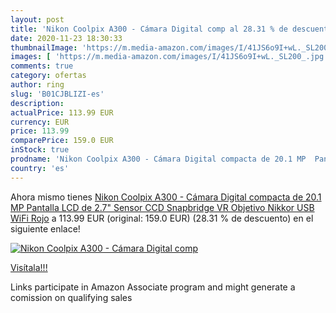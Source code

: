 ```yaml
---
layout: post
title: 'Nikon Coolpix A300 - Cámara Digital comp al 28.31 % de descuento'
date: 2020-11-23 18:30:33
thumbnailImage: 'https://m.media-amazon.com/images/I/41JS6o9I+wL._SL200_.jpg'
images: [ 'https://m.media-amazon.com/images/I/41JS6o9I+wL._SL200_.jpg' ]
comments: true
category: ofertas
author: ring
slug: 'B01CJBLIZI-es'
description:
actualPrice: 113.99 EUR
currency: EUR
price: 113.99
comparePrice: 159.0 EUR
inStock: true
prodname: 'Nikon Coolpix A300 - Cámara Digital compacta de 20.1 MP  Pantalla LCD de 2.7"  Sensor CCD  Snapbridge  VR  Objetivo Nikkor  USB  WiFi  Rojo'
country: 'es'
---
```


Ahora mismo tienes [Nikon Coolpix A300 - Cámara Digital compacta de 20.1 MP  Pantalla LCD de 2.7"  Sensor CCD  Snapbridge  VR  Objetivo Nikkor  USB  WiFi  Rojo](https://www.amazon.es/dp/B01CJBLIZI/?tag=tolees-21) a 113.99 EUR (original: 159.0 EUR) (28.31 %  de descuento) en el siguiente enlace!

[![Nikon Coolpix A300 - Cámara Digital comp](https://m.media-amazon.com/images/I/41JS6o9I+wL._SL200_.jpg)](https://www.amazon.es/dp/B01CJBLIZI/?tag=tolees-21)

[Visítala!!!](https://www.amazon.es/dp/B01CJBLIZI/?tag=tolees-21)

Links participate in Amazon Associate program and might generate a comission on qualifying sales
